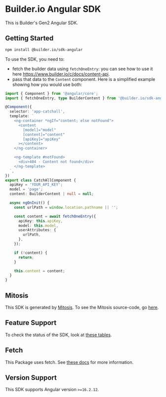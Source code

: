 # Builder.io Angular SDK

This is Builder's Gen2 Angular SDK.

## Getting Started

```bash
npm install @builder.io/sdk-angular
```

To use the SDK, you need to:

- fetch the builder data using `fetchOneEntry`: you can see how to use it here https://www.builder.io/c/docs/content-api.
- pass that data to the `Content` component. Here is a simplified example showing how you would use both:

```ts
import { Component } from '@angular/core';
import { fetchOneEntry, type BuilderContent } from '@builder.io/sdk-angular';

@Component({
  selector: 'app-catchall',
  template: `
    <ng-container *ngIf="content; else notFound">
      <content
        [model]="model"
        [content]="content"
        [apiKey]="apiKey"
      ></content>
    </ng-container>

    <ng-template #notFound>
      <div>404 - Content not found</div>
    </ng-template>
  `,
})
export class CatchAllComponent {
  apiKey = 'YOUR_API_KEY';
  model = 'page';
  content: BuilderContent | null = null;

  async ngOnInit() {
    const urlPath = window.location.pathname || '';

    const content = await fetchOneEntry({
      apiKey: this.apiKey,
      model: this.model,
      userAttributes: {
        urlPath,
      },
    });

    if (!content) {
      return;
    }

    this.content = content;
  }
}
```

## Mitosis

This SDK is generated by [Mitosis](https://github.com/BuilderIO/mitosis). To see the Mitosis source-code, go [here](../../).

## Feature Support

To check the status of the SDK, look at [these tables](../../README.md#feature-implementation).

## Fetch

This Package uses fetch. See [these docs](https://github.com/BuilderIO/this-package-uses-fetch/blob/main/README.md) for more information.

## Version Support

This SDK supports Angular version `>=16.2.12`.
